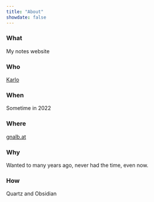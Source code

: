 ```yaml
---
title: "About"
showdate: false
---
```


### What
My notes website

### Who
[Karlo](https://tabla.ng)

### When
Sometime in 2022

### Where
[gnalb.at](https://gnalb.at)

### Why
Wanted to many years ago, never had the time, even now.

### How
Quartz and Obsidian